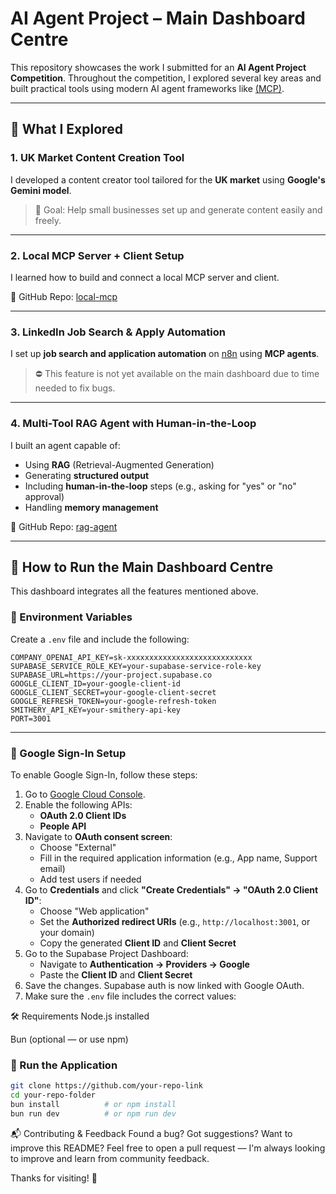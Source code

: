 # AI Agent Project – Main Dashboard Centre

This repository showcases the work I submitted for an **AI Agent Project Competition**. Throughout the competition, I explored several key areas and built practical tools using modern AI agent frameworks like [(MCP)](https://smitheryai.notion.site/MCP-Quickstart-2772e76a7583499db3e3a77f6cc7fa14).

---

## 🧠 What I Explored

### 1. UK Market Content Creation Tool
I developed a content creator tool tailored for the **UK market** using **Google's Gemini model**.  
> 🎯 Goal: Help small businesses set up and generate content easily and freely.

---

### 2. Local MCP Server + Client Setup
I learned how to build and connect a local MCP server and client.

📂 GitHub Repo: [local-mcp](https://github.com/jadstrike/local-mcp)

---

### 3. LinkedIn Job Search & Apply Automation
I set up **job search and application automation** on [n8n](https://n8n.io/) using **MCP agents**.  
> ⛔️ This feature is not yet available on the main dashboard due to time needed to fix bugs.  

---

### 4. Multi-Tool RAG Agent with Human-in-the-Loop
I built an agent capable of:
- Using **RAG** (Retrieval-Augmented Generation)
- Generating **structured output**
- Including **human-in-the-loop** steps (e.g., asking for "yes" or "no" approval)
- Handling **memory management**

📂 GitHub Repo: [rag-agent](https://github.com/jadstrike/rag-agent)

---

## 🚀 How to Run the Main Dashboard Centre

This dashboard integrates all the features mentioned above.

### 🔐 Environment Variables

Create a `.env` file and include the following:

```env
COMPANY_OPENAI_API_KEY=sk-xxxxxxxxxxxxxxxxxxxxxxxxxxxx
SUPABASE_SERVICE_ROLE_KEY=your-supabase-service-role-key
SUPABASE_URL=https://your-project.supabase.co
GOOGLE_CLIENT_ID=your-google-client-id
GOOGLE_CLIENT_SECRET=your-google-client-secret
GOOGLE_REFRESH_TOKEN=your-google-refresh-token
SMITHERY_API_KEY=your-smithery-api-key
PORT=3001
```
---

### 🔧 Google Sign-In Setup

To enable Google Sign-In, follow these steps:

1. Go to [Google Cloud Console](https://console.cloud.google.com/).
2. Enable the following APIs:
   - **OAuth 2.0 Client IDs**
   - **People API**
3. Navigate to **OAuth consent screen**:
   - Choose "External"
   - Fill in the required application information (e.g., App name, Support email)
   - Add test users if needed
4. Go to **Credentials** and click **"Create Credentials" → "OAuth 2.0 Client ID"**:
   - Choose "Web application"
   - Set the **Authorized redirect URIs** (e.g., `http://localhost:3001`, or your domain)
   - Copy the generated **Client ID** and **Client Secret**
5. Go to the Supabase Project Dashboard:
   - Navigate to **Authentication → Providers → Google**
   - Paste the **Client ID** and **Client Secret**
6. Save the changes. Supabase auth is now linked with Google OAuth.
7. Make sure the `.env` file includes the correct values:




🛠 Requirements
Node.js installed

Bun (optional — or use npm)

### 🏃 Run the Application

```bash
git clone https://github.com/your-repo-link
cd your-repo-folder
bun install          # or npm install
bun run dev          # or npm run dev
```

📬 Contributing & Feedback
Found a bug? Got suggestions? Want to improve this README?
Feel free to open a pull request — I'm always looking to improve and learn from community feedback.

Thanks for visiting! 🚀



